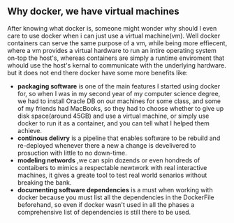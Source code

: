 ## Why docker, we have virtual machines

After knowing what docker is, someone might wonder why should I even care to use docker 
when i can just use a virtual machine(vm). Well docker containers can serve the
same purpose of a vm, while being more effiecent, where a vm provides a virtual hardware
to run an intire operating system on-top the host's, whereas containers are simply a runtime 
enviroment that whould use the host's kernal to communicate with the underlying hardware. but it 
does not end there docker have some more benefits like:

  * **packaging software** is one of the main features I started using docker for, so when I was in my second 
  year of my computer science degree, we had to install Oracle DB on our machines for some class, and some
  of my friends had MacBooks, so they had to choose whether to give up disk space(around 45GB) and use a virtual machine, or
  simply use docker to run it as a container, and you can tell what I helped them achieve.
  * **continous delivry** is a pipeline that enables software to be rebuild and re-deployed whenever there a new a change 
  is develivered to prosuction with little to no down-time.
  * **modeling networds** ,we can spin dozends or even hondreds of contaibers to mimics a respectable newtwork with real
  interactive machines, it gives a greate tool to test real world senarios without breaking the bank.
  * **documenting software dependencies** is a must when working with docker because you must list all the dependencies in the
  DockerFile beforehand, so even if docker wasn't used in all the phases a comprehensive list of dependencies is still there to be used.
